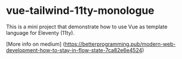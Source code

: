 # vue-tailwind-11ty-monologue

This is a mini project that demonstrate how to use Vue as template language for Eleventy (11ty). 

[More info on medium] (https://betterprogramming.pub/modern-web-development-how-to-stay-in-flow-state-7ca82e6e4524)
